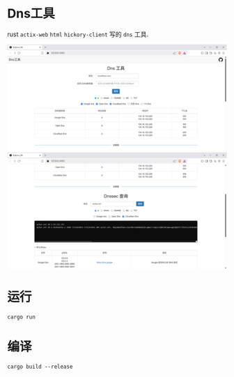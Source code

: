 # Dns工具
rust `actix-web` `html` `hickory-client` 写的 `dns` 工具.

![](/html/static/img/preview_1.png)
![](/html/static/img/preview_2.png)


# 运行
```shell
cargo run 
```

# 编译
```shell
cargo build --release
```